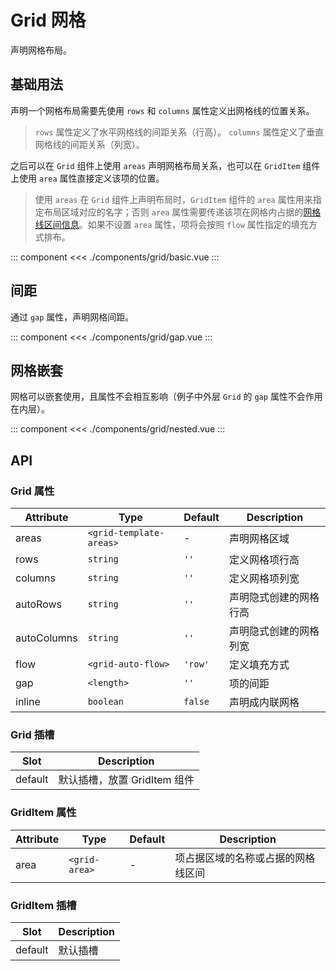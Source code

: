 # Grid 网格

声明网格布局。

## 基础用法

声明一个网格布局需要先使用 `rows` 和 `columns` 属性定义出网格线的位置关系。

> `rows` 属性定义了水平网格线的间距关系（行高）。
> `columns` 属性定义了垂直网格线的间距关系（列宽）。

之后可以在 `Grid` 组件上使用 `areas` 声明网格布局关系，也可以在 `GridItem` 组件上使用 `area` 属性直接定义该项的位置。

> 使用 `areas` 在 `Grid` 组件上声明布局时，`GridItem` 组件的 `area` 属性用来指定布局区域对应的名字；否则 `area` 属性需要传递该项在网格内占据的[网格线区间信息](https://developer.mozilla.org/en-US/docs/Web/CSS/grid-area)。如果不设置 `area` 属性，项将会按照 `flow` 属性指定的填充方式排布。

::: component <GridBasic/>
<<< ./components/grid/basic.vue
:::

## 间距

通过 `gap` 属性，声明网格间距。

::: component <GridGap/>
<<< ./components/grid/gap.vue
:::

## 网格嵌套

网格可以嵌套使用，且属性不会相互影响（例子中外层 `Grid` 的 `gap` 属性不会作用在内层）。

::: component <GridNested/>
<<< ./components/grid/nested.vue
:::

## API

### Grid 属性

| Attribute   | Type                    | Default | Description        |
|-------------|-------------------------|---------|--------------------|
| areas       | `<grid-template-areas>` | -       | 声明网格区域         |
| rows        | `string`                | `''`    | 定义网格项行高       |
| columns     | `string`                | `''`    | 定义网格项列宽       |
| autoRows    | `string`                | `''`    | 声明隐式创建的网格行高 |
| autoColumns | `string`                | `''`    | 声明隐式创建的网格列宽 |
| flow        | `<grid-auto-flow>`      | `'row'` | 定义填充方式         |
| gap         | `<length>`              | `''`    | 项的间距             |
| inline      | `boolean`               | `false` | 声明成内联网格        |

### Grid 插槽

| Slot    | Description               |
|---------|---------------------------|
| default | 默认插槽，放置 GridItem 组件 |


### GridItem 属性

| Attribute | Type          | Default | Description                  |
|-----------|---------------|---------|------------------------------|
| area      | `<grid-area>` | -       | 项占据区域的名称或占据的网格线区间 |

### GridItem 插槽

| Slot    | Description |
|---------|-------------|
| default | 默认插槽     |
